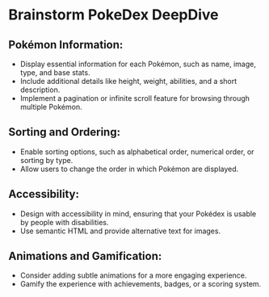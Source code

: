 # Brainstorm PokeDex DeepDive 

## Pokémon Information:
- Display essential information for each Pokémon, such as name, image, type, and base stats.
- Include additional details like height, weight, abilities, and a short description.
- Implement a pagination or infinite scroll feature for browsing through multiple Pokémon.

## Sorting and Ordering:
- Enable sorting options, such as alphabetical order, numerical order, or sorting by type.
- Allow users to change the order in which Pokémon are displayed.

## Accessibility:
- Design with accessibility in mind, ensuring that your Pokédex is usable by people with disabilities.
- Use semantic HTML and provide alternative text for images.

## Animations and Gamification:
- Consider adding subtle animations for a more engaging experience.
- Gamify the experience with achievements, badges, or a scoring system.
